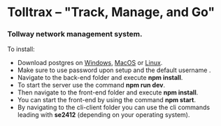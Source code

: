 # Tolltrax  – "Track, Manage, and Go" #
 
### Tollway network management system. ###
To install:
- Download postgres on [Windows]([url](https://www.postgresql.org/download/windows/)), [MacOS]([url](https://www.postgresql.org/download/macosx/)) or [Linux]([url](https://www.postgresql.org/download/linux/)).
- Make sure to use password <diodia> upon setup and the default username <postgres>.
- Navigate to the back-end folder and execute **npm install**.
- To start the server use the command **npm run dev**.
- Then navigate to the front-end folder and execute **npm install**.
- You can start the front-end by using the command **npm start**.
- By navigating to the cli-client folder you can use the cli commands leading with **se2412** (depending on your operating system).
